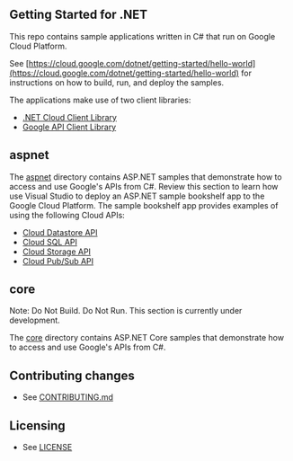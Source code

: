 ## Getting Started for .NET

This repo contains sample applications written in C# that run on Google Cloud Platform.

See [https://cloud.google.com/dotnet/getting-started/hello-world](https://cloud.google.com/dotnet/getting-started/hello-world) for instructions on how to build, run, and deploy the samples.

The applications make use of two client libraries:

* [.NET Cloud Client Library]
* [Google API Client Library]

## aspnet

The [aspnet] directory contains ASP.NET samples that demonstrate how to access and use Google's APIs from C#. 
Review this section to learn how use Visual Studio to deploy an ASP.NET sample bookshelf app to the Google Cloud Platform. 
The sample bookshelf app provides examples of using the following Cloud APIs:
 
* [Cloud Datastore API]
* [Cloud SQL API]
* [Cloud Storage API]
* [Cloud Pub/Sub API]


## core

Note: Do Not Build. Do Not Run. This section is currently under development.

The [core] directory contains ASP.NET Core samples that demonstrate how to access and use Google's APIs from C#. 

## Contributing changes

* See [CONTRIBUTING.md](CONTRIBUTING.md)

## Licensing

* See [LICENSE](LICENSE)

[.NET Cloud Client Library]: https://github.com/googlecloudplatform/gcloud-dotnet
[Google API Client Library]: https://github.com/google/google-api-dotnet-client
[aspnet]: ./aspnet
[core]: ./core
[Cloud Datastore API]: https://developers.google.com/api-client-library/dotnet/apis/datastore/v1beta3
[Cloud SQL API]: https://cloud.google.com/sql/docs/admin-api/
[Cloud Storage API]: http://googlecloudplatform.github.io/gcloud-dotnet/index.html
[Cloud Pub/Sub API]: https://developers.google.com/api-client-library/dotnet/apis/pubsub/v1
